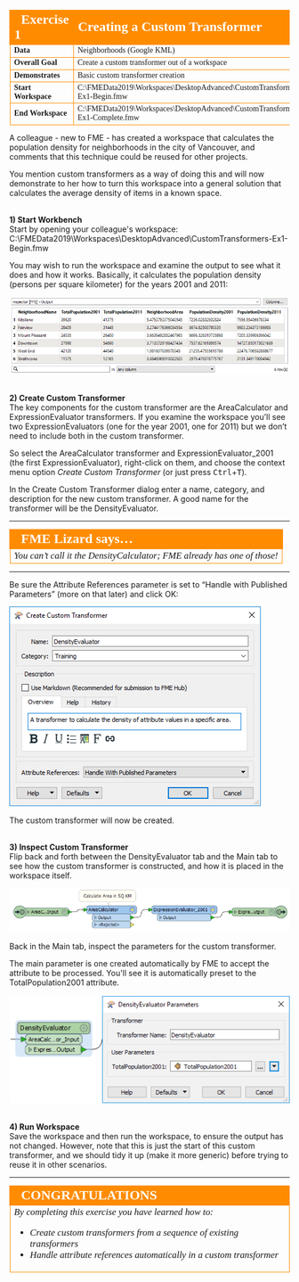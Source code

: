 <!--Exercise Section-->


<table style="border-spacing: 0px;border-collapse: collapse;font-family:serif">
<tr>
<td style="vertical-align:middle;background-color:darkorange;border: 2px solid darkorange">
<i class="fa fa-cogs fa-lg fa-pull-left fa-fw" style="color:white;padding-right: 12px;vertical-align:text-top"></i>
<span style="color:white;font-size:x-large;font-weight: bold">Exercise 1</span>
</td>
<td style="border: 2px solid darkorange;background-color:darkorange;color:white">
<span style="color:white;font-size:x-large;font-weight: bold">Creating a Custom Transformer</span>
</td>
</tr>

<tr>
<td style="border: 1px solid darkorange; font-weight: bold">Data</td>
<td style="border: 1px solid darkorange">Neighborhoods (Google KML)</td>
</tr>

<tr>
<td style="border: 1px solid darkorange; font-weight: bold">Overall Goal</td>
<td style="border: 1px solid darkorange">Create a custom transformer out of a workspace</td>
</tr>

<tr>
<td style="border: 1px solid darkorange; font-weight: bold">Demonstrates</td>
<td style="border: 1px solid darkorange">Basic custom transformer creation</td>
</tr>

<tr>
<td style="border: 1px solid darkorange; font-weight: bold">Start Workspace</td>
<td style="border: 1px solid darkorange">C:\FMEData2019\Workspaces\DesktopAdvanced\CustomTransformers-Ex1-Begin.fmw</td>
</tr>

<tr>
<td style="border: 1px solid darkorange; font-weight: bold">End Workspace</td>
<td style="border: 1px solid darkorange">C:\FMEData2019\Workspaces\DesktopAdvanced\CustomTransformers-Ex1-Complete.fmw</td>
</tr>

</table>

A colleague - new to FME - has created a workspace that calculates the population density for neighborhoods in the city of Vancouver, and comments that this technique could be reused for other projects.

You mention custom transformers as a way of doing this and will now demonstrate to her how to turn this workspace into a general solution that calculates the average density of items in a known space.


<br>**1) Start Workbench**
<br>Start by opening your colleague's workspace: C:\FMEData2019\Workspaces\DesktopAdvanced\CustomTransformers-Ex1-Begin.fmw

You may wish to run the workspace and examine the output to see what it does and how it works. Basically, it calculates the population density (persons per square kilometer) for the years 2001 and 2011:

![](./Images/Img5.200.Ex1.OriginalOutput.png)


<br>**2) Create Custom Transformer**
<br>The key components for the custom transformer are the AreaCalculator and ExpressionEvaluator transformers. If you examine the workspace you’ll see two ExpressionEvaluators (one for the year 2001, one for 2011) but we don’t need to include both in the custom transformer.

So select the AreaCalculator transformer and ExpressionEvaluator_2001 (the first ExpressionEvaluator), right-click on them, and choose the context menu option *Create Custom Transformer* (or just press <kbd>Ctrl</kbd>+<kbd>T</kbd>).

In the Create Custom Transformer dialog enter a name, category, and description for the new custom transformer. A good name for the transformer will be the DensityEvaluator.

---

<table style="border-spacing: 0px">
<tr>
<td style="vertical-align:middle;background-color:darkorange;border: 2px solid darkorange">
<i class="fa fa-quote-left fa-lg fa-pull-left fa-fw" style="color:white;padding-right: 12px;vertical-align:text-top"></i>
<span style="color:white;font-size:x-large;font-weight: bold;font-family:serif">FME Lizard says…</span>
</td>
</tr>

<tr>
<td style="border: 1px solid darkorange">
<span style="font-family:serif; font-style:italic; font-size:larger">
You can’t call it the DensityCalculator; FME already has one of those!
</span>
</td>
</tr>
</table>

---

Be sure the Attribute References parameter is set to “Handle with Published Parameters” (more on that later) and click OK:

![](./Images/Img5.201.Ex1.CreateCTDialog.png)

The custom transformer will now be created.

<br>**3) Inspect Custom Transformer**
<br>Flip back and forth between the DensityEvaluator tab and the Main tab to see how the custom transformer is constructed, and how it is placed in the workspace itself.

![](./Images/Img5.202.Ex1.InitialCT.png)

Back in the Main tab, inspect the parameters for the custom transformer.

The main parameter is one created automatically by FME to accept the attribute to be processed. You'll see it is automatically preset to the TotalPopulation2001 attribute.

![](./Images/Img5.203.Ex1.InitialCTOnCanvas.png)

<br>**4) Run Workspace**
<br>Save the workspace and then run the workspace, to ensure the output has not changed. However, note that this is just the start of this custom transformer, and we should tidy it up (make it more generic) before trying to reuse it in other scenarios.

---

<!--Exercise Congratulations Section--> 

<table style="border-spacing: 0px">
<tr>
<td style="vertical-align:middle;background-color:darkorange;border: 2px solid darkorange">
<i class="fa fa-thumbs-o-up fa-lg fa-pull-left fa-fw" style="color:white;padding-right: 12px;vertical-align:text-top"></i>
<span style="color:white;font-size:x-large;font-weight: bold;font-family:serif">CONGRATULATIONS</span>
</td>
</tr>

<tr>
<td style="border: 1px solid darkorange">
<span style="font-family:serif; font-style:italic; font-size:larger">
By completing this exercise you have learned how to:
<ul><li>Create custom transformers from a sequence of existing transformers</li>
<li>Handle attribute references automatically in a custom transformer</li></ul>
</span>
</td>
</tr>
</table>